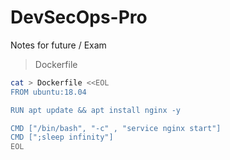 # DevSecOps-Pro
Notes for future / Exam
> Dockerfile
```bash
cat > Dockerfile <<EOL
FROM ubuntu:18.04

RUN apt update && apt install nginx -y

CMD ["/bin/bash", "-c" , "service nginx start"]
CMD [";sleep infinity"]
EOL
```
